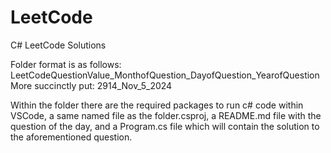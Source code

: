 # LeetCode

C# LeetCode Solutions

Folder format is as follows: LeetCodeQuestionValue_MonthofQuestion_DayofQuestion_YearofQuestion
More succinctly put: 2914_Nov_5_2024

Within the folder there are the required packages to run c# code within VSCode, a same named file as the folder.csproj, a README.md file with the question of the day, and a Program.cs file which will contain the solution to the aforementioned question.
